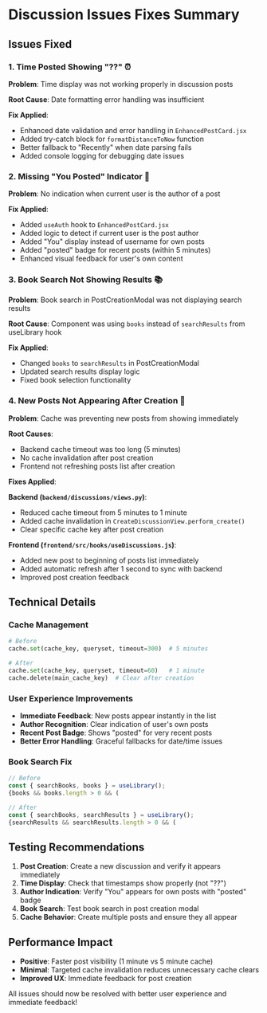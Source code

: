 # Discussion Issues Fixes Summary

## Issues Fixed

### 1. Time Posted Showing "??" ⏰
**Problem**: Time display was not working properly in discussion posts

**Root Cause**: Date formatting error handling was insufficient

**Fix Applied**:
- Enhanced date validation and error handling in `EnhancedPostCard.jsx`
- Added try-catch block for `formatDistanceToNow` function
- Better fallback to "Recently" when date parsing fails
- Added console logging for debugging date issues

### 2. Missing "You Posted" Indicator 👤
**Problem**: No indication when current user is the author of a post

**Fix Applied**:
- Added `useAuth` hook to `EnhancedPostCard.jsx`
- Added logic to detect if current user is the post author
- Added "You" display instead of username for own posts
- Added "posted" badge for recent posts (within 5 minutes)
- Enhanced visual feedback for user's own content

### 3. Book Search Not Showing Results 📚
**Problem**: Book search in PostCreationModal was not displaying search results

**Root Cause**: Component was using `books` instead of `searchResults` from useLibrary hook

**Fix Applied**:
- Changed `books` to `searchResults` in PostCreationModal
- Updated search results display logic
- Fixed book selection functionality

### 4. New Posts Not Appearing After Creation 🔄
**Problem**: Cache was preventing new posts from showing immediately

**Root Causes**:
- Backend cache timeout was too long (5 minutes)
- No cache invalidation after post creation
- Frontend not refreshing posts list after creation

**Fixes Applied**:

**Backend (`backend/discussions/views.py`)**:
- Reduced cache timeout from 5 minutes to 1 minute
- Added cache invalidation in `CreateDiscussionView.perform_create()`
- Clear specific cache key after post creation

**Frontend (`frontend/src/hooks/useDiscussions.js`)**:
- Added new post to beginning of posts list immediately
- Added automatic refresh after 1 second to sync with backend
- Improved post creation feedback

## Technical Details

### Cache Management
```python
# Before
cache.set(cache_key, queryset, timeout=300)  # 5 minutes

# After  
cache.set(cache_key, queryset, timeout=60)   # 1 minute
cache.delete(main_cache_key)  # Clear after creation
```

### User Experience Improvements
- **Immediate Feedback**: New posts appear instantly in the list
- **Author Recognition**: Clear indication of user's own posts
- **Recent Post Badge**: Shows "posted" for very recent posts
- **Better Error Handling**: Graceful fallbacks for date/time issues

### Book Search Fix
```javascript
// Before
const { searchBooks, books } = useLibrary();
{books && books.length > 0 && (

// After
const { searchBooks, searchResults } = useLibrary();
{searchResults && searchResults.length > 0 && (
```

## Testing Recommendations

1. **Post Creation**: Create a new discussion and verify it appears immediately
2. **Time Display**: Check that timestamps show properly (not "??")
3. **Author Indication**: Verify "You" appears for own posts with "posted" badge
4. **Book Search**: Test book search in post creation modal
5. **Cache Behavior**: Create multiple posts and ensure they all appear

## Performance Impact

- **Positive**: Faster post visibility (1 minute vs 5 minute cache)
- **Minimal**: Targeted cache invalidation reduces unnecessary cache clears
- **Improved UX**: Immediate feedback for post creation

All issues should now be resolved with better user experience and immediate feedback!
